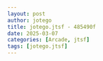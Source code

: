 ```yaml
---
layout: post
author: jotego
title: jotego.jtsf - 485490f
date: 2025-03-07
categories: [Arcade, jtsf]
tags: [jotego.jtsf]
---
```


